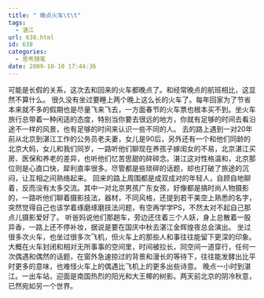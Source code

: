 ```yaml
---
title: " 晚点火车\t\t"
tags:
  - 湛江
url: 638.html
id: 638
categories:
  - 思考随笔
date: 2009-10-10 17:44:36
---
```


可能是长假的关系，这次去和回来的火车都晚点了。和经常晚点的航班相比，这显然不算什么。 很久没有坐过要睡上两个晚上这么长的火车了。每年回家为了节省本来就不多的假期也是尽量飞来飞去，一方面春节的火车票也根本买不到。坐火车旅行总带着一种闲适的态度，特别当你要去很远的地方，你就有足够的时间去看沿途不一样的风景，也有足够的时间来认识一些不同的人。 去的路上遇到一对20年前从北京到湛江工作的公务员老夫妻，女儿是90后，另外还有一个和他们同龄的北京大妈，女儿和我们同岁，一路听他们聊现在养孩子嫁闺女的不易，北京湛江买房、医保和养老的差异，也听他们忆苦思甜的碎碎念。湛江这对性格温和，北京那位则是心直口快，犀利直率很多。尽管都是些琐碎的话题，却也打破了旅途的沉闷，让互相之间熟络起来。 回来的路上周围都是成双成对的年轻人，自顾自地聊着，反而没有太多交流。其中一对北京男孩广东女孩，好像都是搞时尚人物摄影的，一路听他们聊着摄影技法，器材，不同风格，还提到若干美空上熟悉的名字，突然觉得自己也该学着琢磨琢磨技法问题，有空再学学PS，不然太对不起自己那点儿摄影爱好了。 听爸妈说他们那趟车，旁边还住着三个人妖，身上总散着一股异香，一路上还不停补妆，据说是要在国庆中秋去湛江金辉煌夜总会演出。 坐过很多次火车，也坐过很多次飞机，但火车上的那些人和事往往能留下更深的印象。大概在火车封闭和相对无所事事的空间里，时间被拉长，同空间一道穿行，任何一次偶遇和偶然的话题，在窗外急速掠过的背景和漫长的等待下，往往能发酵出比平时更多的意味，也难怪火车上的偶遇比飞机上的更多出些诗意。 晚点一小时到湛江。一出车站，迎面是南国热烈的阳光和大王椰的树影。两天前北京的阴冷秋意，已然宛如另一个世界。